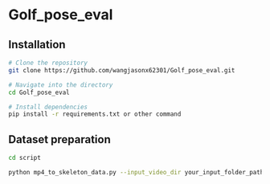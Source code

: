 # Golf_pose_eval

## Installation

```bash
# Clone the repository
git clone https://github.com/wangjasonx62301/Golf_pose_eval.git

# Navigate into the directory
cd Golf_pose_eval

# Install dependencies
pip install -r requirements.txt or other command
```

## Dataset preparation
```bash
cd script

python mp4_to_skeleton_data.py --input_video_dir your_input_folder_path --output_path your_output_folder_path --skeleton_config ../cfg/pose_connection.yaml